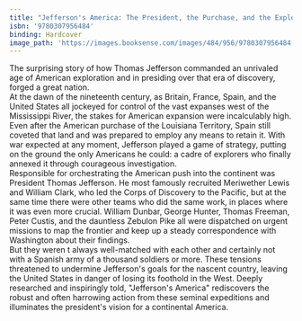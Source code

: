 ```yaml
---
title: "Jefferson's America: The President, the Purchase, and the Explorers Who Transformed a Nation"
isbn: '9780307956484'
binding: Hardcover
image_path: 'https://images.booksense.com/images/484/956/9780307956484.jpg'
---
```



The surprising story of how Thomas Jefferson commanded an unrivaled age of American exploration and in presiding over that era of discovery, forged a great nation.&nbsp;
<br>At the dawn of the nineteenth century, as Britain, France, Spain, and the United States all jockeyed for control of the vast expanses west of the Mississippi River, the stakes for American expansion were incalculably high. Even after the American purchase of the Louisiana Territory, Spain still coveted that land and was prepared to employ any means to retain it. With war expected at any moment, Jefferson played a game of strategy, putting on the ground the only Americans he could: a cadre of explorers who finally annexed it through courageous investigation.&nbsp;
<br>Responsible for orchestrating the American push into the continent was President Thomas Jefferson. He most famously recruited Meriwether Lewis and William Clark, who led the Corps of Discovery to the Pacific, but at the same time there were other teams who did the same work, in places where it was even more crucial. William Dunbar, George Hunter, Thomas Freeman, Peter Custis, and the dauntless Zebulon Pike all were dispatched on urgent missions to map the frontier and keep up a steady correspondence with Washington about their findings.&nbsp;
<br>But they weren t always well-matched with each other and certainly not with a Spanish army of a thousand soldiers or more. These tensions threatened to undermine Jefferson's goals for the nascent country, leaving the United States in danger of losing its foothold in the West. Deeply researched and inspiringly told, "Jefferson's America" rediscovers the robust and often harrowing action from these seminal expeditions and illuminates the president's vision for a continental America.